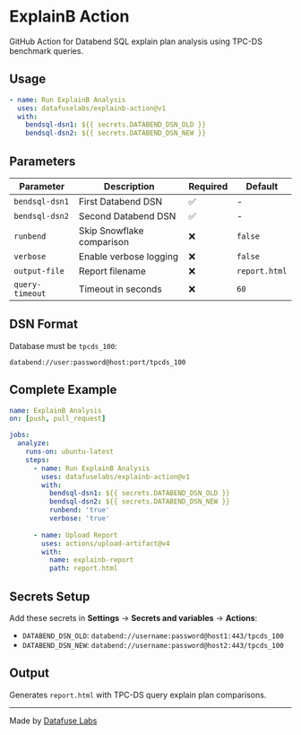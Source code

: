 # ExplainB Action

GitHub Action for Databend SQL explain plan analysis using TPC-DS benchmark queries.

## Usage

```yaml
- name: Run ExplainB Analysis  
  uses: datafuselabs/explainb-action@v1
  with:
    bendsql-dsn1: ${{ secrets.DATABEND_DSN_OLD }}
    bendsql-dsn2: ${{ secrets.DATABEND_DSN_NEW }}
```

## Parameters

| Parameter | Description | Required | Default |
|-----------|-------------|----------|---------|
| `bendsql-dsn1` | First Databend DSN | ✅ | - |
| `bendsql-dsn2` | Second Databend DSN | ✅ | - |
| `runbend` | Skip Snowflake comparison | ❌ | `false` |
| `verbose` | Enable verbose logging | ❌ | `false` |
| `output-file` | Report filename | ❌ | `report.html` |
| `query-timeout` | Timeout in seconds | ❌ | `60` |

## DSN Format

Database must be `tpcds_100`:

```
databend://user:password@host:port/tpcds_100
```

## Complete Example

```yaml
name: ExplainB Analysis
on: [push, pull_request]

jobs:
  analyze:
    runs-on: ubuntu-latest
    steps:
      - name: Run ExplainB Analysis
        uses: datafuselabs/explainb-action@v1
        with:
          bendsql-dsn1: ${{ secrets.DATABEND_DSN_OLD }}
          bendsql-dsn2: ${{ secrets.DATABEND_DSN_NEW }}
          runbend: 'true'
          verbose: 'true'
          
      - name: Upload Report
        uses: actions/upload-artifact@v4
        with:
          name: explainb-report
          path: report.html
```

## Secrets Setup

Add these secrets in **Settings** → **Secrets and variables** → **Actions**:

- `DATABEND_DSN_OLD`: `databend://username:password@host1:443/tpcds_100`
- `DATABEND_DSN_NEW`: `databend://username:password@host2:443/tpcds_100`

## Output

Generates `report.html` with TPC-DS query explain plan comparisons.

---

Made by [Datafuse Labs](https://datafuselabs.com)